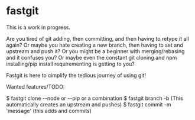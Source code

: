 # fastgit

This is a work in progress.

Are you tired of git adding, then committing, and then having to retype it all again?
Or maybe you hate creating a new branch, then having to set and upstream and push it?
Or you might be a beginner with merging/rebasing and it confuses you?
Or maybe even the constant git cloning and npm installing/pip install requirementing is getting to you?

Fastgit is here to cimplify the tedious journey of using git!

Wanted features/TODO:

$ fastgit clone <URL> --node or --pip or a combination
$ fastgit branch -b <name> (This automatically creates an upstream and pushes)
$ fastgit commit -m 'message' (this adds and commits)
